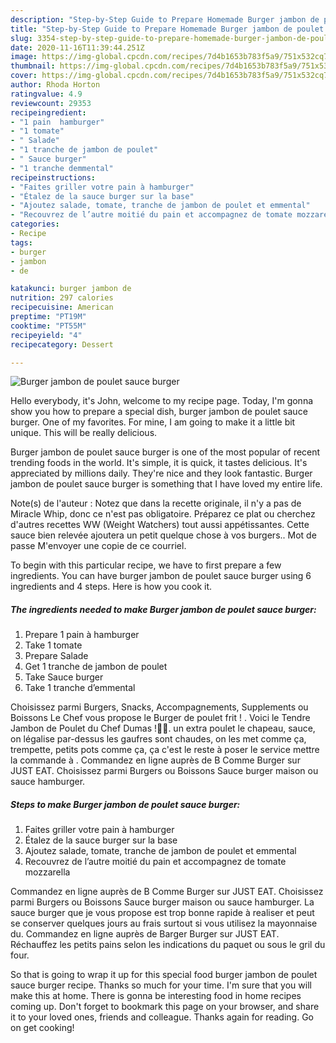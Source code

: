 ```yaml
---
description: "Step-by-Step Guide to Prepare Homemade Burger jambon de poulet sauce burger"
title: "Step-by-Step Guide to Prepare Homemade Burger jambon de poulet sauce burger"
slug: 3354-step-by-step-guide-to-prepare-homemade-burger-jambon-de-poulet-sauce-burger
date: 2020-11-16T11:39:44.251Z
image: https://img-global.cpcdn.com/recipes/7d4b1653b783f5a9/751x532cq70/burger-jambon-de-poulet-sauce-burger-photo-principale-de-la-recette.jpg
thumbnail: https://img-global.cpcdn.com/recipes/7d4b1653b783f5a9/751x532cq70/burger-jambon-de-poulet-sauce-burger-photo-principale-de-la-recette.jpg
cover: https://img-global.cpcdn.com/recipes/7d4b1653b783f5a9/751x532cq70/burger-jambon-de-poulet-sauce-burger-photo-principale-de-la-recette.jpg
author: Rhoda Horton
ratingvalue: 4.9
reviewcount: 29353
recipeingredient:
- "1 pain  hamburger"
- "1 tomate"
- " Salade"
- "1 tranche de jambon de poulet"
- " Sauce burger"
- "1 tranche demmental"
recipeinstructions:
- "Faites griller votre pain à hamburger"
- "Étalez de la sauce burger sur la base"
- "Ajoutez salade, tomate, tranche de jambon de poulet et emmental"
- "Recouvrez de l’autre moitié du pain et accompagnez de tomate mozzarella"
categories:
- Recipe
tags:
- burger
- jambon
- de

katakunci: burger jambon de 
nutrition: 297 calories
recipecuisine: American
preptime: "PT19M"
cooktime: "PT55M"
recipeyield: "4"
recipecategory: Dessert

---
```



![Burger jambon de poulet sauce burger](https://img-global.cpcdn.com/recipes/7d4b1653b783f5a9/751x532cq70/burger-jambon-de-poulet-sauce-burger-photo-principale-de-la-recette.jpg)

Hello everybody, it's John, welcome to my recipe page. Today, I'm gonna show you how to prepare a special dish, burger jambon de poulet sauce burger. One of my favorites. For mine, I am going to make it a little bit unique. This will be really delicious.

Burger jambon de poulet sauce burger is one of the most popular of recent trending foods in the world. It's simple, it is quick, it tastes delicious. It's appreciated by millions daily. They're nice and they look fantastic. Burger jambon de poulet sauce burger is something that I have loved my entire life.

Note(s) de l&#39;auteur : Notez que dans la recette originale, il n&#39;y a pas de Miracle Whip, donc ce n&#39;est pas obligatoire. Préparez ce plat ou cherchez d&#39;autres recettes WW (Weight Watchers) tout aussi appétissantes. Cette sauce bien relevée ajoutera un petit quelque chose à vos burgers.. Mot de passe M&#39;envoyer une copie de ce courriel.


To begin with this particular recipe, we have to first prepare a few ingredients. You can have burger jambon de poulet sauce burger using 6 ingredients and 4 steps. Here is how you cook it.

<!--inarticleads1-->

##### The ingredients needed to make Burger jambon de poulet sauce burger:

1. Prepare 1 pain à hamburger
1. Take 1 tomate
1. Prepare  Salade
1. Get 1 tranche de jambon de poulet
1. Take  Sauce burger
1. Take 1 tranche d’emmental


Choisissez parmi Burgers, Snacks, Accompagnements, Supplements ou Boissons Le Chef vous propose le Burger de poulet frit ! ‍. Voici le Tendre Jambon de Poulet du Chef Dumas !👨‍🍳. un extra poulet le chapeau, sauce, on légalise par-dessus les gaufres sont chaudes, on les met comme ça, trempette, petits pots comme ça, ça c&#39;est le reste à poser le service mettre la commande à . Commandez en ligne auprès de B Comme Burger sur JUST EAT. Choisissez parmi Burgers ou Boissons Sauce burger maison ou sauce hamburger. 

<!--inarticleads2-->

##### Steps to make Burger jambon de poulet sauce burger:

1. Faites griller votre pain à hamburger
1. Étalez de la sauce burger sur la base
1. Ajoutez salade, tomate, tranche de jambon de poulet et emmental
1. Recouvrez de l’autre moitié du pain et accompagnez de tomate mozzarella


Commandez en ligne auprès de B Comme Burger sur JUST EAT. Choisissez parmi Burgers ou Boissons Sauce burger maison ou sauce hamburger. La sauce burger que je vous propose est trop bonne rapide à realiser et peut se conserver quelques jours au frais surtout si vous utilisez la mayonnaise du. Commandez en ligne auprès de Barger Burger sur JUST EAT. Réchauffez les petits pains selon les indications du paquet ou sous le gril du four. 

So that is going to wrap it up for this special food burger jambon de poulet sauce burger recipe. Thanks so much for your time. I'm sure that you will make this at home. There is gonna be interesting food in home recipes coming up. Don't forget to bookmark this page on your browser, and share it to your loved ones, friends and colleague. Thanks again for reading. Go on get cooking!
